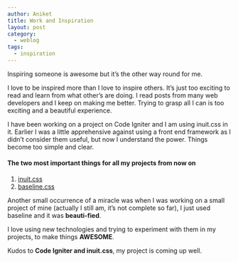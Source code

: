 ```yaml
---
author: Aniket
title: Work and Inspiration
layout: post
category:
  - weblog
tags:
  - inspiration
---
```

Inspiring someone is awesome but it’s the other way round for me.

I love to be inspired more than I love to inspire others. It’s just too exciting to read and learn from what other’s are doing. I read posts from many web developers and I keep on making me better. Trying to grasp all I can is too exciting and a beautiful experience.

I have been working on a project on Code Igniter and I am using inuit.css in it. Earlier I was a little apprehensive against using a front end framework as I didn’t consider them useful, but now I understand the power. Things become too simple and clear.

#### The two most important things for all my projects from now on

1.  [inuit.css][1]
2.  [baseline.css][2]

Another small occurrence of a miracle was when I was working on a small project of mine (actually I still am, it’s not complete so far), I just used baseline and it was **beauti-fied**.

I love using new technologies and trying to experiment with them in my projects, to make things **AWESOME**.

Kudos to **Code Igniter **and** inuit.css**, my project is coming up well.

 [1]: http://csswizardry.com/inuitcss/ "inuit.css"
 [2]: http://baselinecss.com/ "baseline.css"